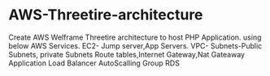 # AWS-Threetire-architecture
Create AWS Welframe Threetire architecture to host PHP Application.
using below AWS Services.
EC2- Jump server,App Servers.
VPC- Subnets-Public Subnets, private Subnets
     Route tables,Internet Gateway,Nat Gateaway
Application Load Balancer
AutoScalling Group
RDS
